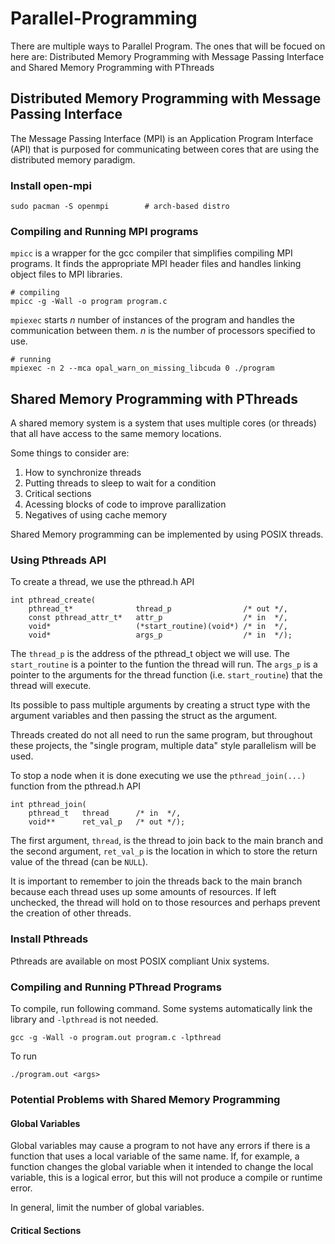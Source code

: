 # Parallel-Programming
There are multiple ways to Parallel Program. The ones that will be focued on
here are: Distributed Memory Programming with Message Passing Interface and
Shared Memory Programming with PThreads


## Distributed Memory Programming with Message Passing Interface
The Message Passing Interface (MPI) is an Application Program Interface (API)
that is purposed for communicating between cores that are using the distributed
memory paradigm.


### Install open-mpi

```
sudo pacman -S openmpi        # arch-based distro
```


### Compiling and Running MPI programs
`mpicc` is a wrapper for the gcc compiler that simplifies compiling MPI 
programs. It finds the appropriate MPI header files and handles linking object
files to MPI libraries.

```
# compiling
mpicc -g -Wall -o program program.c
```

`mpiexec` starts *n* number of instances of the program and handles the
communication between them. *n* is the number of processors specified to use.

```
# running
mpiexec -n 2 --mca opal_warn_on_missing_libcuda 0 ./program
```


## Shared Memory Programming with PThreads
A shared memory system is a system that uses multiple cores (or threads) that
all have access to the same memory locations.

Some things to consider are:
1. How to synchronize threads
1. Putting threads to sleep to wait for a condition
1. Critical sections
1. Acessing blocks of code to improve parallization
1. Negatives of using cache memory

Shared Memory programming can be implemented by using POSIX threads.


### Using Pthreads API
To create a thread, we use the pthread.h API
```
int pthread_create(
    pthread_t*              thread_p                /* out */,
    const pthread_attr_t*   attr_p                  /* in  */,
    void*                   (*start_routine)(void*) /* in  */,
    void*                   args_p                  /* in  */);
```
The `thread_p` is the address of the pthread_t object we will use. The
`start_routine` is a pointer to the funtion the thread will run. The `args_p` is
a pointer to the arguments for the thread function (i.e. `start_routine`) that
the thread will execute.

Its possible to pass multiple arguments by creating a struct type with the
argument variables and then passing the struct as the argument.

Threads created do not all need to run the same program, but throughout these
projects, the "single program, multiple data" style parallelism will be used.

To stop a node when it is done executing we use the `pthread_join(...)` function
from the pthread.h API
```
int pthread_join(
    pthread_t   thread      /* in  */,
    void**      ret_val_p   /* out */);
```

The first argument, `thread`, is the thread to join back to the main branch and
the second argument, `ret_val_p` is the location in which to store the return
value of the thread (can be `NULL`).

It is important to remember to join the threads back to the main branch because
each thread uses up some amounts of resources. If left unchecked, the thread
will hold on to those resources and perhaps prevent the creation of other
threads.


### Install Pthreads
Pthreads are available on most POSIX compliant Unix systems.


### Compiling and Running PThread Programs
To compile, run following command. Some systems automatically link the library
and `-lpthread` is not needed.
```
gcc -g -Wall -o program.out program.c -lpthread
```

To run
```
./program.out <args>
```


### Potential Problems with Shared Memory Programming

#### Global Variables
Global variables may cause a program to not have any errors if there is a
function that uses a local variable of the same name. If, for example, a
function changes the global variable when it intended to change the local
variable, this is a logical error, but this will not produce a compile or
runtime error.

In general, limit the number of global variables.


#### Critical Sections



